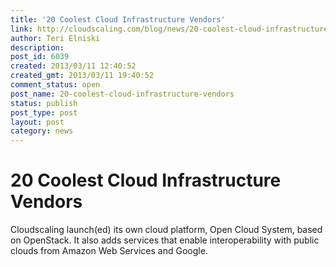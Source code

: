 ```yaml
---
title: '20 Coolest Cloud Infrastructure Vendors'
link: http://cloudscaling.com/blog/news/20-coolest-cloud-infrastructure-vendors/
author: Teri Elniski
description: 
post_id: 6039
created: 2013/03/11 12:40:52
created_gmt: 2013/03/11 19:40:52
comment_status: open
post_name: 20-coolest-cloud-infrastructure-vendors
status: publish
post_type: post
layout: post
category: news
---
```


# 20 Coolest Cloud Infrastructure Vendors

Cloudscaling launch(ed) its own cloud platform, Open Cloud System, based on OpenStack. It also adds services that enable interoperability with public clouds from Amazon Web Services and Google.